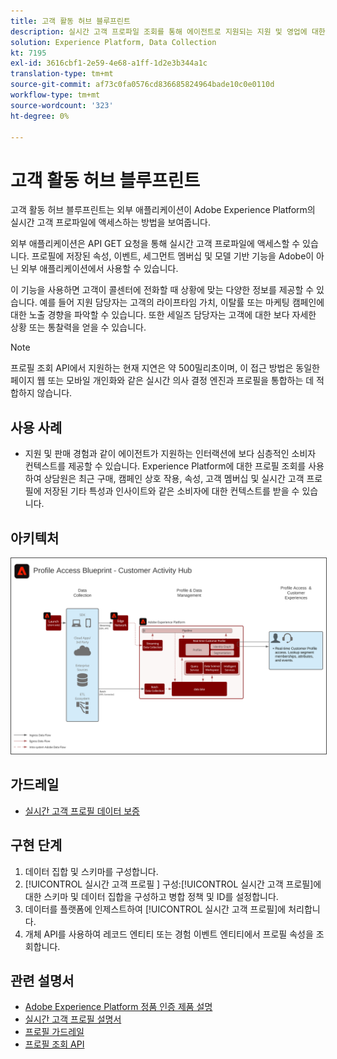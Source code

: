 ```yaml
---
title: 고객 활동 허브 블루프린트
description: 실시간 고객 프로파일 조회를 통해 에이전트로 지원되는 지원 및 영업에 대한 컨텍스트를 제공할 수 있습니다.
solution: Experience Platform, Data Collection
kt: 7195
exl-id: 3616cbf1-2e59-4e68-a1ff-1d2e3b344a1c
translation-type: tm+mt
source-git-commit: af73c0fa0576cd836685824964bade10c0e0110d
workflow-type: tm+mt
source-wordcount: '323'
ht-degree: 0%

---
```


# 고객 활동 허브 블루프린트

고객 활동 허브 블루프린트는 외부 애플리케이션이 Adobe Experience Platform의 실시간 고객 프로파일에 액세스하는 방법을 보여줍니다.

외부 애플리케이션은 API GET 요청을 통해 실시간 고객 프로파일에 액세스할 수 있습니다. 프로필에 저장된 속성, 이벤트, 세그먼트 멤버십 및 모델 기반 기능을 Adobe이 아닌 외부 애플리케이션에서 사용할 수 있습니다.

이 기능을 사용하면 고객이 콜센터에 전화할 때 상황에 맞는 다양한 정보를 제공할 수 있습니다. 예를 들어 지원 담당자는 고객의 라이프타임 가치, 이탈률 또는 마케팅 캠페인에 대한 노출 경향을 파악할 수 있습니다. 또한 세일즈 담당자는 고객에 대한 보다 자세한 상황 또는 통찰력을 얻을 수 있습니다.

>[!NOTE]
>
>프로필 조회 API에서 지원하는 현재 지연은 약 500밀리초이며, 이 접근 방법은 동일한 페이지 웹 또는 모바일 개인화와 같은 실시간 의사 결정 엔진과 프로필을 통합하는 데 적합하지 않습니다.

## 사용 사례

* 지원 및 판매 경험과 같이 에이전트가 지원하는 인터랙션에 보다 심층적인 소비자 컨텍스트를 제공할 수 있습니다. Experience Platform에 대한 프로필 조회를 사용하여 상담원은 최근 구매, 캠페인 상호 작용, 속성, 고객 멤버십 및 실시간 고객 프로필에 저장된 기타 특성과 인사이트와 같은 소비자에 대한 컨텍스트를 받을 수 있습니다.

## 아키텍처

<img src="assets/cah.svg" alt="고객 활동 허브 블루프린트를 위한 참조 아키텍처" style="border:1px solid #4a4a4a" />

## 가드레일

* [실시간 고객 프로필 데이터 보증](https://experienceleague.adobe.com/docs/experience-platform/profile/guardrails.html)

## 구현 단계

1. 데이터 집합 및 스키마를 구성합니다.
1. [!UICONTROL 실시간 고객 프로필 ] 구성:[!UICONTROL 실시간 고객 프로필]에 대한 스키마 및 데이터 집합을 구성하고 병합 정책 및 ID를 설정합니다.
1. 데이터를 플랫폼에 인제스트하여 [!UICONTROL 실시간 고객 프로필]에 처리합니다.
1. 개체 API를 사용하여 레코드 엔티티 또는 경험 이벤트 엔티티에서 프로필 속성을 조회합니다.

## 관련 설명서

* [Adobe Experience Platform 정품 인증 제품 설명](https://helpx.adobe.com/legal/product-descriptions/adobe-experience-platform0.html)
* [실시간 고객 프로필 설명서](https://experienceleague.adobe.com/docs/experience-platform/profile/home.html?lang=en)
* [프로필 가드레일](https://experienceleague.adobe.com/docs/experience-platform/profile/guardrails.html)
* [프로필 조회 API](https://www.adobe.io/apis/experienceplatform/home/api-reference.html)
